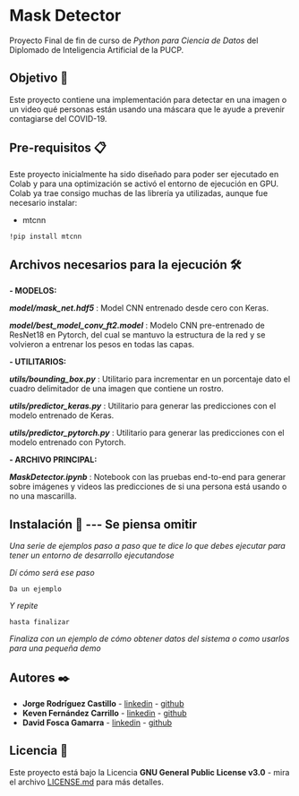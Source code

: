 # Mask Detector

Proyecto Final de fin de curso de *_Python para Ciencia de Datos_* del Diplomado de Inteligencia Artificial de la PUCP.

## Objetivo 🚀

Este proyecto contiene una implementación para detectar en una imagen o un video qué personas están usando una máscara que le ayude a prevenir contagiarse del COVID-19.


## Pre-requisitos 📋

Este proyecto inicialmente ha sido diseñado para poder ser ejecutado en Colab y para una optimización se activó el entorno de ejecución en GPU.
Colab ya trae consigo muchas de las librería ya utilizadas, aunque fue necesario instalar:
- mtcnn

```
!pip install mtcnn
```


## Archivos necesarios para la ejecución 🛠️

**- MODELOS:**

**_model/mask_net.hdf5_** : Model CNN entrenado desde cero con Keras.

**_model/best_model_conv_ft2.model_** : Modelo CNN pre-entrenado de ResNet18 en Pytorch, del cual se mantuvo la estructura de la red y se volvieron a entrenar los pesos en todas las capas.

**- UTILITARIOS:**

**_utils/bounding_box.py_** : Utilitario para incrementar en un porcentaje dato el cuadro delimitador de una imagen que contiene un rostro.

**_utils/predictor_keras.py_** : Utilitario para generar las predicciones con el modelo entrenado de Keras.

**_utils/predictor_pytorch.py_** : Utilitario para generar las predicciones con el modelo entrenado con Pytorch.

**- ARCHIVO PRINCIPAL:**

**_MaskDetector.ipynb_** : Notebook con las pruebas end-to-end para generar sobre imágenes y videos las predicciones de si una persona está usando o no una mascarilla.

## Instalación 🔧 --- Se piensa omitir

_Una serie de ejemplos paso a paso que te dice lo que debes ejecutar para tener un entorno de desarrollo ejecutandose_

_Dí cómo será ese paso_

```
Da un ejemplo
```

_Y repite_

```
hasta finalizar
```

_Finaliza con un ejemplo de cómo obtener datos del sistema o como usarlos para una pequeña demo_


## Autores ✒️

* **Jorge Rodríguez Castillo** - [linkedin](https://www.linkedin.com/in/jorge-rodr%C3%ADguez-castillo/) - [github](https://github.com/jjrodcast)
* **Keven Fernández Carrillo** - [linkedin](https://www.linkedin.com/in/keven-fern%C3%A1ndez-carrillo-50b07aa2/) - [github](https://github.com/KevenRFC)
* **David Fosca Gamarra** - [linkedin](https://www.linkedin.com/in/davidfoscagamarra/) - [github](https://github.com/DavidFosca)


## Licencia 📄

Este proyecto está bajo la Licencia **GNU General Public License v3.0** - mira el archivo [LICENSE.md](LICENSE.md) para más detalles.


